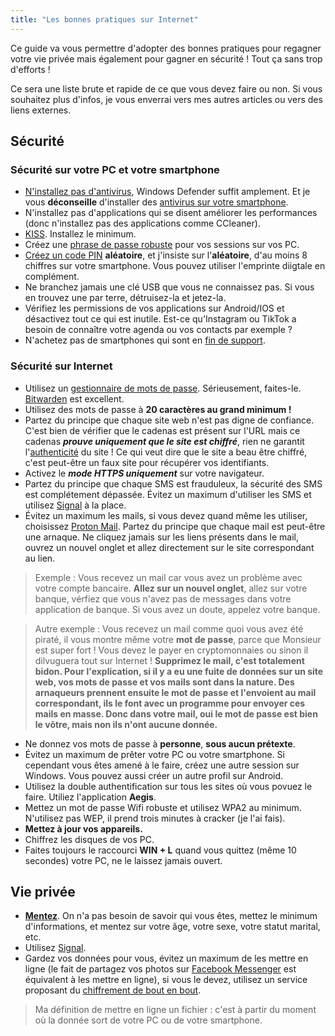 ```yaml
---
title: "Les bonnes pratiques sur Internet"
---
```


Ce guide va vous permettre d'adopter des bonnes pratiques pour regagner votre vie privée mais également pour gagner en sécurité ! Tout ça sans trop d'efforts !

Ce sera une liste brute et rapide de ce que vous devez faire ou non. Si vous souhaitez plus d'infos, je vous enverrai vers mes autres articles ou vers des liens externes.

## Sécurité
### Sécurité sur votre PC et votre smartphone

- [N'installez pas d'antivirus](/basiques/threat-model/#se-protéger-des-virus-et-des-hackers), Windows Defender suffit amplement. Et je vous **déconseille** d'installer des [antivirus sur votre smartphone](/basiques/smartphones/#antivirus).
- N'installez pas d'applications qui se disent améliorer les performances (donc n'installez pas des applications comme CCleaner).
- [KISS](https://fr.wikipedia.org/wiki/Principe_KISS). Installez le minimum.
- Créez une [phrase de passe robuste](/basiques/password-managers/#la-méthode-diceware) pour vos sessions sur vos PC.
- [Créez un code PIN](/basiques/smartphones/#code-pin) **aléatoire**, et j'insiste sur l'**aléatoire**, d'au moins 8 chiffres sur votre smartphone. Vous pouvez utiliser l'emprinte diigtale en complément.
- Ne branchez jamais une clé USB que vous ne connaissez pas. Si vous en trouvez une par terre, détruisez-la et jetez-la.
- Vérifiez les permissions de vos applications sur Android/IOS et désactivez tout ce qui est inutile. Est-ce qu'Instagram ou TikTok a besoin de connaître votre agenda ou vos contacts par exemple ?
- N'achetez pas de smartphones qui sont en [fin de support](/basiques/smartphones/#aosp-et-firmware).

### Sécurité sur Internet

- Utilisez un [gestionnaire de mots de passe](/basiques/password-managers). Sérieusement, faites-le. [Bitwarden](/fiches/bitwarden) est excellent.
- Utilisez des mots de passe à **20 caractères au grand minimum !**
- Partez du principe que chaque site web n'est pas digne de confiance. C'est bien de vérifier que le cadenas est présent sur l'URL mais ce cadenas ***prouve uniquement que le site est chiffré***, rien ne garantit l'[authenticité](/basiques/instant-messengers/#la-signature-digitale) du site ! Ce qui veut dire que le site a beau être chiffré, c'est peut-être un faux site pour récupérer vos identifiants.
- Activez le ***mode HTTPS uniquement*** sur votre navigateur.
- Partez du principe que chaque SMS est frauduleux, la sécurité des SMS est complétement dépassée. Évitez un maximum d'utiliser les SMS et utilisez [Signal](/basiques/instant-messengers/#signal) à la place.
- Évitez un maximum les mails, si vous devez quand même les utiliser, choisissez [Proton Mail](https://proton.me/fr). Partez du principe que chaque mail est peut-être une arnaque. Ne cliquez jamais sur les liens présents dans le mail, ouvrez un nouvel onglet et allez directement sur le site correspondant au lien. 

> Exemple : Vous recevez un mail car vous avez un problème avec votre compte bancaire. **Allez sur un nouvel onglet**, allez sur votre banque, vérfiez que vous n'avez pas de messages dans votre application de banque. Si vous avez un doute, appelez votre banque.

> Autre exemple : Vous recevez un mail comme quoi vous avez été piraté, il vous montre même votre **mot de passe**, parce que Monsieur est super fort ! Vous devez le payer en cryptomonnaies ou sinon il dilvuguera tout sur Internet ! **Supprimez le mail, c'est totalement bidon. Pour l'explication, si il y a eu une fuite de données sur un site web, vos mots de passe et vos mails sont dans la nature. Des arnaqueurs prennent ensuite le mot de passe et l'envoient au mail correspondant, ils le font avec un programme pour envoyer ces mails en masse. Donc dans votre mail, oui le mot de passe est bien le vôtre, mais non ils n'ont aucune donnée.**

- Ne donnez vos mots de passe à **personne**, **sous aucun prétexte**.
- Évitez un maximum de prêter votre PC ou votre smartphone. Si cependant vous êtes amené à le faire, créez une autre session sur Windows. Vous pouvez aussi créer un autre profil sur Android.
- Utilisez la double authentification sur tous les sites où vous povuez le faire. Utiliez l'application **Aegis**.
- Mettez un mot de passe Wifi robuste et utilisez WPA2 au minimum. N'utilisez pas WEP, il prend trois minutes à cracker (je l'ai fais).
- **Mettez à jour vos appareils.**
- Chiffrez les disques de vos PC.
- Faites toujours le raccourci **WIN + L** quand vous quittez (même 10 secondes) votre PC, ne le laissez jamais ouvert.

## Vie privée

- **[Mentez](/basiques/threat-model/#protéger-votre-vie-privée-du-capitalisme-de-la-surveillance)**. On n'a pas besoin de savoir qui vous êtes, mettez le minimum d'informations, et mentez sur votre âge, votre sexe, votre statut marital, etc.
- Utilisez [Signal](/basiques/instant-messengers/#signal).
- Gardez vos données pour vous, évitez un maximum de les mettre en ligne (le fait de partagez vos photos sur [Facebook Messenger](/basiques/instant-messengers/#facebook-messenger) est équivalent à les mettre en ligne), si vous le devez, utilisez un service proposant du [chiffrement de bout en bout](/basiques/instant-messengers/#le-chiffrement-de-bout-en-bout). 

> Ma définition de mettre en ligne un fichier : c'est à partir du moment où la donnée sort de votre PC ou de votre smartphone.